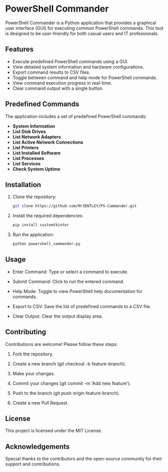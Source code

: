 # PowerShell Commander

PowerShell Commander is a Python application that provides a graphical user interface (GUI) for executing common PowerShell commands. This tool is designed to be user-friendly for both casual users and IT professionals.

## Features

- Execute predefined PowerShell commands using a GUI.
- View detailed system information and hardware configurations.
- Export command results to CSV files.
- Toggle between command and help mode for PowerShell commands.
- View command execution progress in real-time.
- Clear command output with a single button.

## Predefined Commands

The application includes a set of predefined PowerShell commands:

- **System Information**
- **List Disk Drives**
- **List Network Adapters**
- **List Active Network Connections**
- **List Printers**
- **List Installed Software**
- **List Processes**
- **List Services**
- **Check System Uptime**

## Installation

1. Clone the repository:
    
    ```bash
   git clone https://github.com/Mr3ENTLEY/PS-Commander.git

2. Install the required dependencies:
    ```bash
    pip install customtkinter

3. Run the application:

    ```bash
    python powershell_commander.py

## Usage

- Enter Command: Type or select a command to execute.
    
- Submit Command: Click to run the entered command.
    
- Help Mode: Toggle to view PowerShell help documentation for commands.
    
- Export to CSV: Save the list of predefined commands to a CSV file.
    
- Clear Output: Clear the output display area.

## Contributing

Contributions are welcome! Please follow these steps:

1. Fork the repository.
    
2. Create a new branch (git checkout -b feature-branch).
    
3. Make your changes.
    
4. Commit your changes (git commit -m 'Add new feature').
    
5. Push to the branch (git push origin feature-branch).
    
6. Create a new Pull Request.

## License

This project is licensed under the MIT License.

## Acknowledgements

Special thanks to the contributors and the open-source community for their support and contributions.
